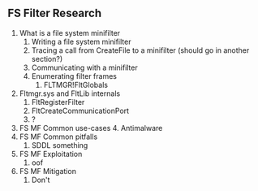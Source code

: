 ## FS Filter Research
1. What is a file system minifilter
	1. Writing a file system minifilter
	2. Tracing a call from CreateFile to a minifilter (should go in another section?)
	3. Communicating with a minifilter
	4. Enumerating filter frames
		1. FLTMGR!FltGlobals
2. Fltmgr.sys and FltLib internals
	1. FltRegisterFilter
	2. FltCreateCommunicationPort
	3. ?
3. FS MF Common use-cases
	4. Antimalware
4. FS MF Common pitfalls
	1. SDDL something
5. FS MF Exploitation
	1. oof
6. FS MF Mitigation
	1. Don't

